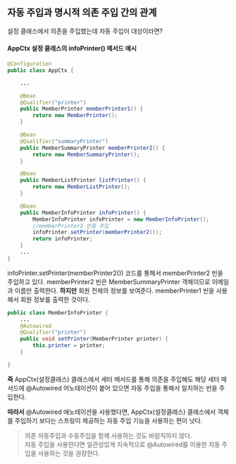 ## 자동 주입과 명시적 의존 주입 간의 관계

설정 클래스에서 의존을 주입했는데 자동 주입이 대상이라면?

#### AppCtx 설정 클래스의 infoPrinter() 메서드 예시

```java
@Configuration
public class AppCtx {

    ...

    @Bean
    @Qualifier("printer")
    public MemberPrinter memberPrinter1() {
        return new MemberPrinter();
    }

    @Bean
    @Qualifier("summaryPrinter")
    public MemberSummaryPrinter memberPrinter2() {
        return new MemberSummaryPrinter();
    }

    @Bean
    public MemberListPrinter listPrinter() {
        return new MemberListPrinter();
    }

    @Bean
    public MemberInfoPrinter infoPrinter() {
        MemberInfoPrinter infoPrinter = new MemberInfoPrinter();
        //memberPrinter2 빈을 주입
        infoPrinter.setPrinter(memberPrinter2());
        return infoPrinter;
    }
    ...
}
```

infoPrinter.setPrinter(memberPrinter2()) 코드를 통해서 memberPrinter2 빈을 주입하고 있다. memberPrinter2 빈은 MemberSummaryPrinter 객체이므로 이메일과 이름만 출력한다. **하지만** 회원 전체의 정보를 보여준다. memberPrinter1 빈을 사용해서 회원 정보를 출력한 것이다.

```java
public class MemberInfoPrinter { 
    ... 
    @Autowired 
    @Qualifier("printer") 
    public void setPrinter(MemberPrinter printer) {     
        this.printer = printer;
    }

}
```

**즉** AppCtx(설정클래스) 클래스에서 세터 메서드를 통해 의존을 주입해도 해당 세터 메서드에 @Autowired 어노테이션이 붙어 있으면 자동 주입을 통해서 일치하는 빈을 주입한다.

**따라서** @Autowired 애노테이션을 사용했다면, AppCtx(설정클래스) 클래스에서 객체를 주입하기 보다는 스프링이 제공하는 자동 주입 기능을 사용하는 편이 낫다.

> 의존 자동주입과 수동주입을 함께 사용하는 것도 바람직하지 않다.  
> 자동 주입을 사용한다면 일관성있게 지속적으로 @Autowired를 이용한 자동 주입을 사용하는 것을 권장한다.
